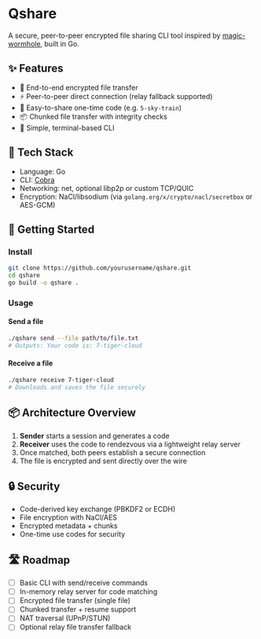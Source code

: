 # Qshare

A secure, peer-to-peer encrypted file sharing CLI tool inspired by [magic-wormhole](https://github.com/magic-wormhole/magic-wormhole), built in Go.

## ✨ Features

- 🔐 End-to-end encrypted file transfer
- ⚡ Peer-to-peer direct connection (relay fallback supported)
- 🔑 Easy-to-share one-time code (e.g. `5-sky-train`)
- 📦 Chunked file transfer with integrity checks
- 🧪 Simple, terminal-based CLI

## 🧰 Tech Stack

- Language: Go
- CLI: [Cobra](https://github.com/spf13/cobra)
- Networking: net, optional libp2p or custom TCP/QUIC
- Encryption: NaCl/libsodium (via `golang.org/x/crypto/nacl/secretbox` or AES-GCM)

## 🚀 Getting Started

### Install

```bash
git clone https://github.com/yourusername/qshare.git
cd qshare
go build -o qshare .
````

### Usage

#### Send a file

```bash
./qshare send --file path/to/file.txt
# Outputs: Your code is: 7-tiger-cloud
```

#### Receive a file

```bash
./qshare receive 7-tiger-cloud
# Downloads and saves the file securely
```

## 📦 Architecture Overview

1. **Sender** starts a session and generates a code
2. **Receiver** uses the code to rendezvous via a lightweight relay server
3. Once matched, both peers establish a secure connection
4. The file is encrypted and sent directly over the wire

## 🔒 Security

* Code-derived key exchange (PBKDF2 or ECDH)
* File encryption with NaCl/AES
* Encrypted metadata + chunks
* One-time use codes for security

## 🛣️ Roadmap

* [ ] Basic CLI with send/receive commands
* [ ] In-memory relay server for code matching
* [ ] Encrypted file transfer (single file)
* [ ] Chunked transfer + resume support
* [ ] NAT traversal (UPnP/STUN)
* [ ] Optional relay file transfer fallback